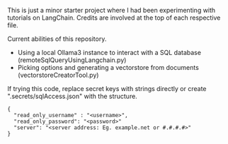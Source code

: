 This is just a minor starter project where I had been experimenting with tutorials on LangChain. Credits are involved at the top of each respective file.

Current abilities of this repository.
- Using a local Ollama3 instance to interact with a SQL database (remoteSqlQueryUsingLangchain.py)
- Picking options and generating a vectorstore from documents (vectorstoreCreatorTool.py)


If trying this code, replace secret keys with strings directly or create ".secrets/sqlAccess.json" with the structure.
```
{
  "read_only_username" : "<username>",
  "read_only_password": "<password>"
  "server": "<server address: Eg. example.net or #.#.#.#>"
}
```

